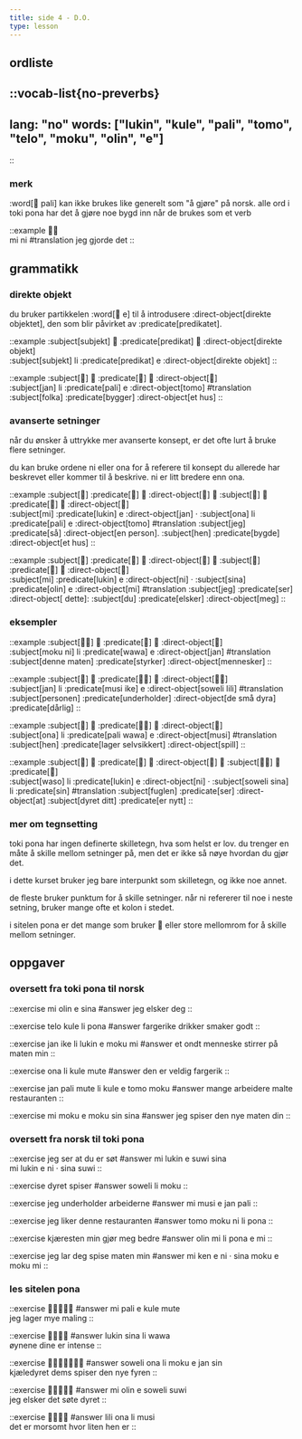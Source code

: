 ```yaml
---
title: side 4 - D.O.
type: lesson
---
```


## ordliste
::vocab-list{no-preverbs}
---
lang: "no"
words: ["lukin", "kule", "pali", "tomo", "telo", "moku", "olin", "e"]
---
::

### merk
 :word[󱥉 pali] kan ikke brukes like generelt som "å gjøre" på norsk. alle ord i toki pona har det å gjøre noe bygd inn når de brukes som et verb 

::example
󱤴󱥁 \
mi ni
#translation
jeg gjorde det
::

## grammatikk
### direkte objekt

du bruker partikkelen :word[󱤉 e] til å introdusere :direct-object[direkte objektet], den som blir påvirket av :predicate[predikatet].

::example
:subject[subjekt] 󱤧 :predicate[predikat] 󱤉 :direct-object[direkte objekt] \
:subject[subjekt] li :predicate[predikat] e :direct-object[direkte objekt]
::

::example
:subject[󱤑] 󱤧 :predicate[󱥉] 󱤉 :direct-object[󱥭] \
:subject[jan] li :predicate[pali] e :direct-object[tomo]
#translation
:subject[folka] :predicate[bygger] :direct-object[et hus]
::

### avanserte setninger

når du ønsker å uttrykke mer avanserte konsept, er det ofte lurt å bruke flere setninger.

du kan bruke ordene ni eller ona for å referere til konsept du allerede har beskrevet eller kommer til å beskrive. ni er litt bredere enn ona. 

::example
:subject[󱤴] :predicate[󱤮] 󱤉 :direct-object[󱤑] 󱦜 :subject[󱥆] 󱤧 :predicate[󱥉] 󱤉 :direct-object[󱥭] \
:subject[mi] :predicate[lukin] e :direct-object[jan] · :subject[ona] li :predicate[pali] e :direct-object[tomo]
#translation
:subject[jeg] :predicate[så] :direct-object[en person]. :subject[hen] :predicate[bygde] :direct-object[et hus]
::

::example
:subject[󱤴] :predicate[󱤮] 󱤉 :direct-object[󱥁] 󱦜 :subject[󱥞] :predicate[󱥅] 󱤉 :direct-object[󱤴] \
:subject[mi] :predicate[lukin] e :direct-object[ni] · :subject[sina] :predicate[olin] e :direct-object[mi]
#translation
:subject[jeg] :predicate[ser] :direct-object[ dette]: :subject[du] :predicate[elsker] :direct-object[meg]
::

### eksempler

::example
:subject[󱤶󱥁] 󱤧 :predicate[󱥵] 󱤉 :direct-object[󱤑] \
:subject[moku ni] li :predicate[wawa] e :direct-object[jan]
#translation
:subject[denne maten] :predicate[styrker] :direct-object[mennesker]
::

::example
:subject[󱤑] 󱤧 :predicate[󱤻󱤍] 󱤉 :direct-object[󱥢󱤨] \
:subject[jan] li :predicate[musi ike] e :direct-object[soweli lili]
#translation
:subject[personen] :predicate[underholder] :direct-object[de små dyra] :predicate[dårlig]
::

::example
:subject[󱥆] 󱤧 :predicate[󱥉󱥵] 󱤉 :direct-object[󱤻] \
:subject[ona] li :predicate[pali wawa] e :direct-object[musi]
#translation
:subject[hen] :predicate[lager selvsikkert] :direct-object[spill]
::

::example
:subject[󱥴] 󱤧 :predicate[󱤮] 󱤉 :direct-object[󱥁] 󱦜 :subject[󱥢󱥞] 󱤧 :predicate[󱥝] \
:subject[waso] li :predicate[lukin] e :direct-object[ni] · :subject[soweli sina] li :predicate[sin]
#translation
:subject[fuglen] :predicate[ser] :direct-object[at] :subject[dyret ditt] :predicate[er nytt]
::

### mer om tegnsetting

toki pona har ingen definerte skilletegn, hva som helst er lov. du trenger en måte å skille mellom setninger på, men det er ikke så nøye hvordan du gjør det.

i dette kurset bruker jeg bare interpunkt som skilletegn, og ikke noe annet.

de fleste bruker punktum for å skille setninger. når ni refererer til noe i neste setning, bruker mange ofte et kolon i stedet.

i sitelen pona er det mange som bruker 󱦜 eller store mellomrom for å skille mellom setninger.

## oppgaver
### oversett fra toki pona til norsk
::exercise
mi olin e sina
#answer
jeg elsker deg
::

::exercise
telo kule li pona
#answer
fargerike drikker smaker godt
::

::exercise
jan ike li lukin e moku mi
#answer
et ondt menneske stirrer på maten min
::

::exercise
ona li kule mute
#answer
den er veldig fargerik
::

::exercise
jan pali mute li kule e tomo moku
#answer
mange arbeidere malte restauranten
::

::exercise
mi moku e moku sin sina
#answer
jeg spiser den nye maten din
::

### oversett fra norsk til toki pona 
::exercise
jeg ser at du er søt
#answer
mi lukin e suwi sina \
mi lukin e ni · sina suwi
::

::exercise
dyret spiser
#answer
soweli li moku
::

::exercise
jeg underholder arbeiderne
#answer
mi musi e jan pali
::

::exercise
jeg liker denne restauranten
#answer
tomo moku ni li pona
::

::exercise
kjæresten min gjør meg bedre
#answer
olin mi li pona e mi
::

::exercise
jeg lar deg spise maten min
#answer
mi ken e ni · sina moku e moku mi
::

### les sitelen pona
::exercise
󱤴󱥉󱤉󱤞󱤼
#answer
mi pali e kule mute \
jeg lager mye maling
::

::exercise
󱤮󱥞󱤧󱥵
#answer
lukin sina li wawa \
øynene dine er intense
::

::exercise
󱥢󱥆󱤧󱤶󱤉󱤑󱥝
#answer
soweli ona li moku e jan sin \
kjæledyret dems spiser den nye fyren
::

::exercise
󱤴󱥅󱤉󱥢󱥦
#answer
mi olin e soweli suwi \
jeg elsker det søte dyret
::

::exercise
󱤨󱥆󱤧󱤻
#answer
lili ona li musi \
det er morsomt hvor liten hen er
::